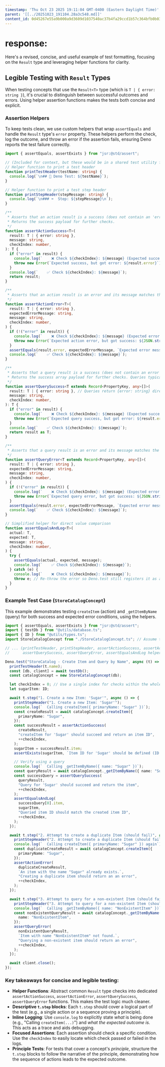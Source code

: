 ```yaml
---
timestamp: 'Thu Oct 23 2025 19:11:04 GMT-0400 (Eastern Daylight Time)'
parent: '[[../20251023_191104.28a3c548.md]]'
content_id: 0d45267e55a9b000a9d3609d1037540ac37b4fa29ccd1b57c364bfb0b03e95c7
---
```


# response:

Here's a revised, concise, and useful example of test formatting, focusing on the `Result` type and leveraging helper functions for clarity.

## Legible Testing with `Result` Types

When testing concepts that use the `Result<T>` type (which is `T | { error: string }`), it's crucial to distinguish between successful outcomes and errors. Using helper assertion functions makes the tests both concise and explicit.

### Assertion Helpers

To keep tests clean, we use custom helpers that wrap `assertEquals` and handle the `Result` type's `error` property. These helpers perform the check, log the outcome, and throw an error if the assertion fails, ensuring Deno reports the test failure correctly.

```typescript
import { assertEquals, assertExists } from "jsr:@std/assert";

// (Included for context, but these would be in a shared test utility file)
// Helper function to print a test header
function printTestHeader(testName: string) {
  console.log(`\n## 🧪 Deno Test: ${testName}`);
}

// Helper function to print a test step header
function printStepHeader(stepMessage: string) {
  console.log(`\n### ➡️  Step: ${stepMessage}\n`);
}

/**
 * Asserts that an action result is a success (does not contain an 'error' property).
 * Returns the success payload for further checks.
 */
function assertActionSuccess<T>(
  result: T | { error: string },
  message: string,
  checkIndex: number,
): T {
  if ("error" in result) {
    console.log(`    ❌ Check ${checkIndex}: ${message} (Expected success, got error: ${result.error})`);
    throw new Error(`Expected success, but got error: ${result.error}`);
  }
  console.log(`    ✅ Check ${checkIndex}: ${message}`);
  return result;
}

/**
 * Asserts that an action result is an error and its message matches the expected.
 */
function assertActionError<T>(
  result: T | { error: string },
  expectedErrorMessage: string,
  message: string,
  checkIndex: number,
) {
  if (!("error" in result)) {
    console.log(`    ❌ Check ${checkIndex}: ${message} (Expected error, got success)`);
    throw new Error(`Expected action error, but got success: ${JSON.stringify(result)}`);
  }
  assertEquals(result.error, expectedErrorMessage, `Expected error message "${expectedErrorMessage}", but got "${result.error}"`);
  console.log(`    ✅ Check ${checkIndex}: ${message}`);
}

/**
 * Asserts that a query result is a success (does not contain an error object).
 * Returns the success array payload for further checks. Queries typically return arrays.
 */
function assertQuerySuccess<T extends Record<PropertyKey, any>[]>(
  result: T | { error: string }, // Queries return {error: string} directly, not Array<{error: string}>
  message: string,
  checkIndex: number,
): T {
  if ("error" in result) {
    console.log(`    ❌ Check ${checkIndex}: ${message} (Expected success, got error: ${result.error})`);
    throw new Error(`Expected query success, but got error: ${result.error}`);
  }
  console.log(`    ✅ Check ${checkIndex}: ${message}`);
  return result as T;
}

/**
 * Asserts that a query result is an error and its message matches the expected.
 */
function assertQueryError<T extends Record<PropertyKey, any>[]>(
  result: T | { error: string },
  expectedErrorMessage: string,
  message: string,
  checkIndex: number,
) {
  if (!("error" in result)) {
    console.log(`    ❌ Check ${checkIndex}: ${message} (Expected error, got success)`);
    throw new Error(`Expected query error, but got success: ${JSON.stringify(result)}`);
  }
  assertEquals(result.error, expectedErrorMessage, `Expected error message "${expectedErrorMessage}", but got "${result.error}"`);
  console.log(`    ✅ Check ${checkIndex}: ${message}`);
}

// Simplified helper for direct value comparison
function assertEqualsAndLog<T>(
  actual: T,
  expected: T,
  message: string,
  checkIndex: number,
) {
  try {
    assertEquals(actual, expected, message);
    console.log(`    ✅ Check ${checkIndex}: ${message}`);
  } catch (e) {
    console.log(`    ❌ Check ${checkIndex}: ${message}`);
    throw e; // Re-throw the error so Deno.test still registers it as a failure
  }
}
```

### Example Test Case (`StoreCatalogConcept`)

This example demonstrates testing `createItem` (action) and `_getItemByName` (query) for both success and expected error conditions, using the helpers.

```typescript
import { assertEquals, assertExists } from "jsr:@std/assert";
import { testDb } from "@utils/database.ts";
import { ID } from "@utils/types.ts";
import StoreCatalogConcept from "./StoreCatalogConcept.ts"; // Assume this path

// ... (printTestHeader, printStepHeader, assertActionSuccess, assertActionError,
//      assertQuerySuccess, assertQueryError, assertEqualsAndLog helpers as defined above) ...

Deno.test("StoreCatalog - Create Item and Query by Name", async (t) => {
  printTestHeader(t.name);
  const [db, client] = await testDb();
  const catalogConcept = new StoreCatalogConcept(db);

  let checkIndex = 0; // Use a single index for checks within the whole test block
  let sugarItem: ID;

  await t.step("1. Create a new Item: 'Sugar'", async () => {
    printStepHeader("1. Create a new Item: 'Sugar'");
    console.log(`  Calling createItem({ primaryName: "Sugar" })`);
    const createResult = await catalogConcept.createItem({
      primaryName: "Sugar",
    });
    const successResult = assertActionSuccess(
      createResult,
      "createItem for 'Sugar' should succeed and return an item ID",
      ++checkIndex,
    );
    sugarItem = successResult.item;
    assertExists(sugarItem, `Item ID for 'Sugar' should be defined (ID: ${sugarItem})`);

    // Verify using a query
    console.log(`  Calling _getItemByName({ name: "Sugar" })`);
    const queryResult = await catalogConcept._getItemByName({ name: "Sugar" });
    const successQuery = assertQuerySuccess(
      queryResult,
      "Query for 'Sugar' should succeed and return the item",
      ++checkIndex,
    );
    assertEqualsAndLog(
      successQuery[0].item,
      sugarItem,
      "Queried item ID should match the created item ID",
      ++checkIndex,
    );
  });

  await t.step("2. Attempt to create a duplicate Item (should fail)", async () => {
    printStepHeader("2. Attempt to create a duplicate Item (should fail)");
    console.log(`  Calling createItem({ primaryName: "Sugar" }) again`);
    const duplicateCreateResult = await catalogConcept.createItem({
      primaryName: "Sugar",
    });
    assertActionError(
      duplicateCreateResult,
      `An item with the name "Sugar" already exists.`,
      "Creating a duplicate item should return an an error",
      ++checkIndex,
    );
  });

  await t.step("3. Attempt to query for a non-existent Item (should fail)", async () => {
    printStepHeader("3. Attempt to query for a non-existent Item (should fail)");
    console.log(`  Calling _getItemByName({ name: "NonExistentItem" })`);
    const nonExistentQueryResult = await catalogConcept._getItemByName({
      name: "NonExistentItem",
    });
    assertQueryError(
      nonExistentQueryResult,
      `Item with name "NonExistentItem" not found.`,
      "Querying a non-existent item should return an error",
      ++checkIndex,
    );
  });

  await client.close();
});
```

### Key takeaways for concise and legible testing:

* **Helper Functions**: Abstract common `Result` type checks into dedicated `assertActionSuccess`, `assertActionError`, `assertQuerySuccess`, `assertQueryError` functions. This makes the test logic much cleaner.
* **Descriptive `t.step` blocks**: Each `t.step` should cover a logical part of the test (e.g., a single action or a sequence proving a principle).
* **Inline Logging**: Use `console.log` to explicitly state *what* is being done (e.g., "Calling `createItem(...)`") and *what the expected outcome is*. This acts as a trace and aids debugging.
* **Focused Assertions**: Each assertion should check a specific condition. Use the `checkIndex` to easily locate which check passed or failed in the logs.
* **Principle Tests**: For tests that cover a concept's *principle*, structure the `t.step` blocks to follow the narrative of the principle, demonstrating how the sequence of actions leads to the expected outcome.
